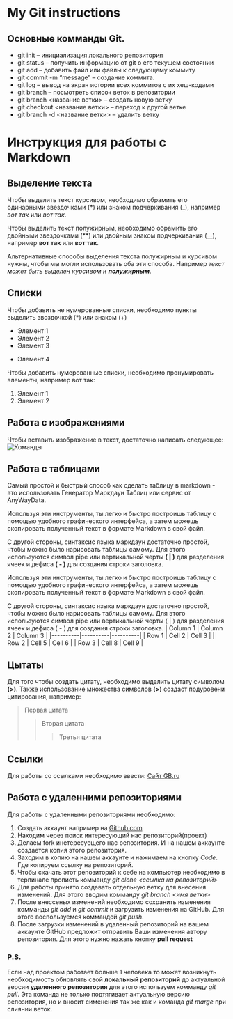 # My Git instructions
## Основные комманды Git.
+ git init – инициализация локального репозитория
+ git status – получить информацию от git о его текущем состоянии
+ git add – добавить файл или файлы к следующему коммиту
+ git commit -m “message” – создание коммита.
+ git log – вывод на экран истории всех коммитов с их хеш-кодами
+ git branch – посмотреть список веток в репозитории
+ git branch <название ветки> – создать новую ветку
+ git checkout <название ветки> – переход к другой ветке
+ git branch -d <название ветки> – удалить ветку
# Инструкция для работы с Markdown

## Выделение текста
Чтобы выделить текст курсивом, необходимо обрамить его одинарными звездочками (*) или знаком подчеркивания (_), например *вот так* или _вот так_.

Чтобы выделить текст полужирным, необходимо обрамить его двойными звездочками (**) или двойным знаком подчеркивания (__), например **вот так** или __вот так__.

Альтернативные способы выделения текста полужирным и курсивом нужны, чтобы мы могли использовать оба эти способа. Например _текст может быть выделен курсивом и **полужирным**_.

## Списки

Чтобы добавить не нумерованные списки, необходимо пункты выделить звоздочкой (*) или знаком (+)

* Элемент 1
* Элемент 2
* Элемент 3
+ Элемент 4

Чтобы добавить нумерованные списки, необходимо пронумировать элементы, например вот так:

1. Элемент 1
2. Элемент 2
## Работа с изображениями
Чтобы вставить изображение в текст, достаточно написать следующее:
![Команды](command_git.jpg)

## Работа с таблицами
Самый простой и быстрый способ как сделать таблицу в markdown - это использовать Генератор Маркдаун Таблиц или сервис от AnyWayData.

Используя эти инструменты, ты легко и быстро построишь таблицу с помощью удобного графического интерфейса, а затем можешь скопировать полученный текст в формате Markdown в свой файл.

С другой стороны, синтаксис языка маркдаун достаточно простой, чтобы можно было нарисовать таблицы самому. Для этого используются символ pipe или вертикальной черты **( | )** для разделения ячеек и дефиса **( - )** для создания строки заголовка.

Используя эти инструменты, ты легко и быстро построишь таблицу с помощью удобного графического интерфейса, а затем можешь скопировать полученный текст в формате Markdown в свой файл.

С другой стороны, синтаксис языка маркдаун достаточно простой, чтобы можно было нарисовать таблицы самому. Для этого используются символ pipe или вертикальной черты ( | ) для разделения ячеек и дефиса ( - ) для создания строки заголовка.
| Column 1 | Column 2 | Column 3 |
|----------|----------|----------|
| Row 1    | Cell 2   | Cell 3   |
| Row 2    | Cell 5   | Cell 6   |
| Row 3    | Cell 8   | Cell 9   |
## Цытаты
Для того чтобы создать цитату, необходимо выделить цитату символом **(>)**. Также использование множества символов **(>)** создаст подуровени цитирования, например:
> Первая цитата
>> Вторая цитата
>>> Третья цитата

## Ссылки
Для работы со ссылками необходимо ввести:
[Сайт GB.ru](https://https://gb.ru)

## Работа с удаленними репозиториями
Для работы с удаленными репозиториями необходимо:
1. Создать аккаунт например на [Github.com](https://github.com)
2. Находим через поиск интересующий нас репозиторий(проект)
3. Делаем fork инетересуещего нас репозитория. И на нашем аккаунте создается копия этого репозитория.
4. Заходим в копию на нашем аккаунте и нажимаем на кнопку *Code*. Где копируем ссылку на репозиторий.
5. Чтобы скачать этот репозиторий к себе на компьютер необходимо в терпинале прописть комманду *git clone <ссылка на репозиторий>*
6. Для работы принято создавать отдельную ветку для внесения изменений. Для этого вводим комманду *git branch <имя ветки>*
7. После внессеных изменений необходимо сохранить изменения комманды *git add* и *git commit* и загрузить изменения на GitHub. Для этого воспользуемся коммандой *git push*.
8. После загрузки изменений в удаленный репозиторий на вашем аккаунте GitHub предложит отправить Ваши изменения автору репозитория. Для этого нужно нажать кнопку **pull request**
 ### P.S.
 Если над проектом работает больше 1 человека то может возникнуть необходимость обновлять свой **локальный репозиторий** до актуальной версии **удаленного репозитория** для этого используем комманду *git pull*. Эта команда не только подтягивает актуальную версию репозитория, но и вносит сименения так же как и команда *git marge* при слиянии веток.